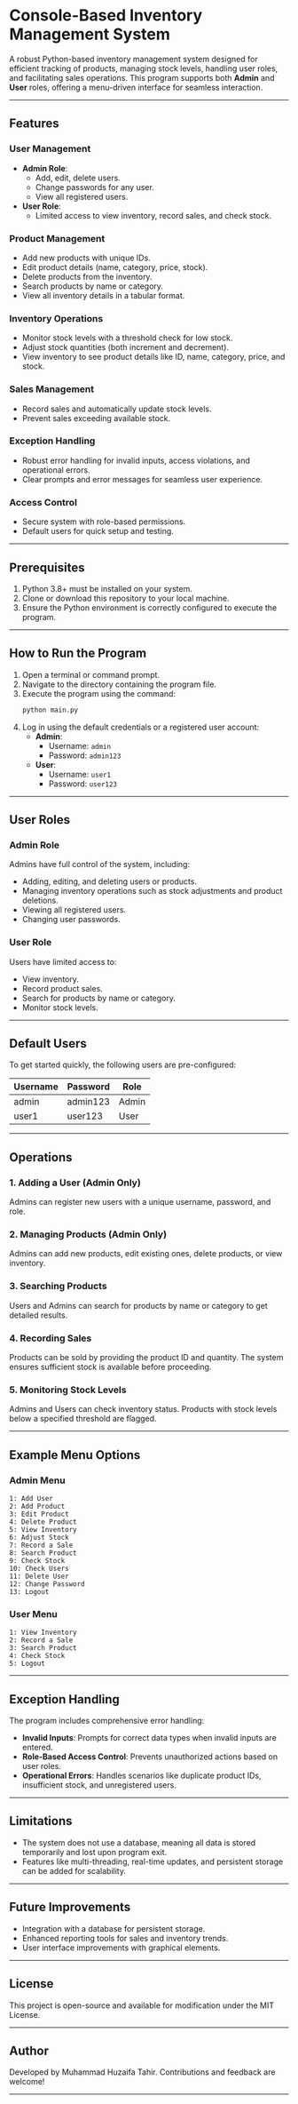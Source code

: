 # Console-Based Inventory Management System

A robust Python-based inventory management system designed for efficient tracking of products, managing stock levels, handling user roles, and facilitating sales operations. This program supports both **Admin** and **User** roles, offering a menu-driven interface for seamless interaction.

---

## Features

### User Management
- **Admin Role**:  
  - Add, edit, delete users.  
  - Change passwords for any user.  
  - View all registered users.
- **User Role**:  
  - Limited access to view inventory, record sales, and check stock.

### Product Management
- Add new products with unique IDs.
- Edit product details (name, category, price, stock).
- Delete products from the inventory.
- Search products by name or category.
- View all inventory details in a tabular format.

### Inventory Operations
- Monitor stock levels with a threshold check for low stock.  
- Adjust stock quantities (both increment and decrement).  
- View inventory to see product details like ID, name, category, price, and stock.

### Sales Management
- Record sales and automatically update stock levels.
- Prevent sales exceeding available stock.  

### Exception Handling
- Robust error handling for invalid inputs, access violations, and operational errors.  
- Clear prompts and error messages for seamless user experience.

### Access Control
- Secure system with role-based permissions.  
- Default users for quick setup and testing.

---

## Prerequisites

1. Python 3.8+ must be installed on your system.
2. Clone or download this repository to your local machine.
3. Ensure the Python environment is correctly configured to execute the program.

---

## How to Run the Program

1. Open a terminal or command prompt.
2. Navigate to the directory containing the program file.
3. Execute the program using the command:  
   ```bash
   python main.py
4. Log in using the default credentials or a registered user account:
   - **Admin**:  
     - Username: `admin`  
     - Password: `admin123`
   - **User**:  
     - Username: `user1`  
     - Password: `user123`

---

## User Roles

### Admin Role
Admins have full control of the system, including:  
- Adding, editing, and deleting users or products.  
- Managing inventory operations such as stock adjustments and product deletions.  
- Viewing all registered users.  
- Changing user passwords.  

### User Role
Users have limited access to:  
- View inventory.  
- Record product sales.  
- Search for products by name or category.  
- Monitor stock levels.

---

## Default Users

To get started quickly, the following users are pre-configured:  

| **Username** | **Password** | **Role**  |
|--------------|--------------|-----------|
| admin        | admin123     | Admin     |
| user1        | user123      | User      |

---

## Operations

### 1. Adding a User (Admin Only)
Admins can register new users with a unique username, password, and role.

### 2. Managing Products (Admin Only)
Admins can add new products, edit existing ones, delete products, or view inventory.

### 3. Searching Products
Users and Admins can search for products by name or category to get detailed results.

### 4. Recording Sales
Products can be sold by providing the product ID and quantity. The system ensures sufficient stock is available before proceeding.

### 5. Monitoring Stock Levels
Admins and Users can check inventory status. Products with stock levels below a specified threshold are flagged.

---

## Example Menu Options

### Admin Menu
```
1: Add User  
2: Add Product  
3: Edit Product  
4: Delete Product  
5: View Inventory  
6: Adjust Stock  
7: Record a Sale  
8: Search Product  
9: Check Stock  
10: Check Users  
11: Delete User  
12: Change Password  
13: Logout
```

### User Menu
```
1: View Inventory  
2: Record a Sale  
3: Search Product  
4: Check Stock  
5: Logout
```

---

## Exception Handling

The program includes comprehensive error handling:
- **Invalid Inputs**: Prompts for correct data types when invalid inputs are entered.  
- **Role-Based Access Control**: Prevents unauthorized actions based on user roles.  
- **Operational Errors**: Handles scenarios like duplicate product IDs, insufficient stock, and unregistered users.  

---

## Limitations

- The system does not use a database, meaning all data is stored temporarily and lost upon program exit.
- Features like multi-threading, real-time updates, and persistent storage can be added for scalability.

---

## Future Improvements

- Integration with a database for persistent storage.
- Enhanced reporting tools for sales and inventory trends.
- User interface improvements with graphical elements.

---

## License

This project is open-source and available for modification under the MIT License.

---

## Author

Developed by Muhammad Huzaifa Tahir. Contributions and feedback are welcome!

---
